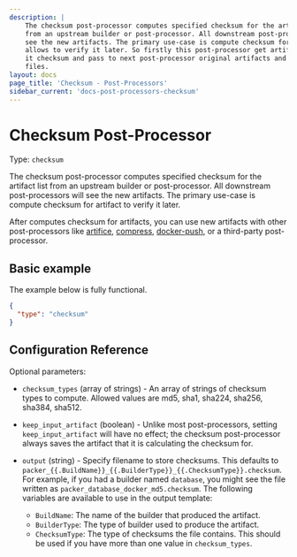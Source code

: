 ```yaml
---
description: |
    The checksum post-processor computes specified checksum for the artifact list
    from an upstream builder or post-processor. All downstream post-processors will
    see the new artifacts. The primary use-case is compute checksum for artifacts
    allows to verify it later. So firstly this post-processor get artifact, compute
    it checksum and pass to next post-processor original artifacts and checksum
    files.
layout: docs
page_title: 'Checksum - Post-Processors'
sidebar_current: 'docs-post-processors-checksum'
---
```


# Checksum Post-Processor

Type: `checksum`

The checksum post-processor computes specified checksum for the artifact list
from an upstream builder or post-processor. All downstream post-processors will
see the new artifacts. The primary use-case is compute checksum for artifact to
verify it later.

After computes checksum for artifacts, you can use new artifacts with other
post-processors like
[artifice](https://www.packer.io/docs/post-processors/artifice.html),
[compress](https://www.packer.io/docs/post-processors/compress.html),
[docker-push](https://www.packer.io/docs/post-processors/docker-push.html), or
a third-party post-processor.

## Basic example

The example below is fully functional.

``` json
{
  "type": "checksum"
}
```

## Configuration Reference

Optional parameters:

-   `checksum_types` (array of strings) - An array of strings of checksum types
    to compute. Allowed values are md5, sha1, sha224, sha256, sha384, sha512.

-   `keep_input_artifact` (boolean) - Unlike most post-processors, setting
    `keep_input_artifact` will have no effect; the checksum post-processor
    always saves the artifact that it is calculating the checksum for.

-   `output` (string) - Specify filename to store checksums. This defaults to
    `packer_{{.BuildName}}_{{.BuilderType}}_{{.ChecksumType}}.checksum`. For
    example, if you had a builder named `database`, you might see the file
    written as `packer_database_docker_md5.checksum`. The following variables
    are available to use in the output template:

    -   `BuildName`: The name of the builder that produced the artifact.
    -   `BuilderType`: The type of builder used to produce the artifact.
    -   `ChecksumType`: The type of checksums the file contains. This should be
        used if you have more than one value in `checksum_types`.
